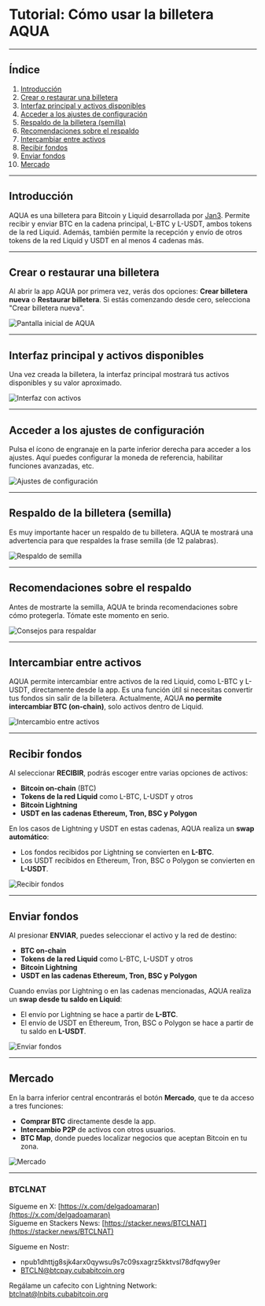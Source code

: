 # Tutorial: Cómo usar la billetera AQUA

---

## Índice

1. [Introducción](#introducción)  
2. [Crear o restaurar una billetera](#crear-o-restaurar-una-billetera)  
3. [Interfaz principal y activos disponibles](#interfaz-principal-y-activos-disponibles)  
4. [Acceder a los ajustes de configuración](#acceder-a-los-ajustes-de-configuración)  
5. [Respaldo de la billetera (semilla)](#respaldo-de-la-billetera-semilla)  
6. [Recomendaciones sobre el respaldo](#recomendaciones-sobre-el-respaldo)  
7. [Intercambiar entre activos](#intercambiar-entre-activos)  
8. [Recibir fondos](#recibir-fondos)  
9. [Enviar fondos](#enviar-fondos)  
10. [Mercado](#mercado)

---

## Introducción

AQUA es una billetera para Bitcoin y Liquid desarrollada por [Jan3](https://jan3.com). Permite recibir y enviar BTC en la cadena principal, L-BTC y L-USDT, ambos tokens de la red Liquid. Además, también permite la recepción y envío de otros tokens de la red Liquid y USDT en al menos 4 cadenas más.

---

## Crear o restaurar una billetera

Al abrir la app AQUA por primera vez, verás dos opciones: **Crear billetera nueva** o **Restaurar billetera**. Si estás comenzando desde cero, selecciona "Crear billetera nueva".

![Pantalla inicial de AQUA](./assets/images/aqua/inicio.jpg)

---

## Interfaz principal y activos disponibles

Una vez creada la billetera, la interfaz principal mostrará tus activos disponibles y su valor aproximado.

![Interfaz con activos](./assets/images/aqua/iniciada.jpg)

---

## Acceder a los ajustes de configuración

Pulsa el ícono de engranaje en la parte inferior derecha para acceder a los ajustes. Aquí puedes configurar la moneda de referencia, habilitar funciones avanzadas, etc.

![Ajustes de configuración](./assets/images/aqua/ajustes.jpg)

---

## Respaldo de la billetera (semilla)

Es muy importante hacer un respaldo de tu billetera. AQUA te mostrará una advertencia para que respaldes la frase semilla (de 12 palabras).

![Respaldo de semilla](./assets/images/aqua/backup_frase.jpg)

---

## Recomendaciones sobre el respaldo

Antes de mostrarte la semilla, AQUA te brinda recomendaciones sobre cómo protegerla. Tómate este momento en serio.

![Consejos para respaldar](./assets/images/aqua/backup_frase2.jpg)

---

## Intercambiar entre activos

AQUA permite intercambiar entre activos de la red Liquid, como L-BTC y L-USDT, directamente desde la app. Es una función útil si necesitas convertir tus fondos sin salir de la billetera. Actualmente, AQUA **no permite intercambiar BTC (on-chain)**, solo activos dentro de Liquid.

![Intercambio entre activos](./assets/images/aqua/intercambiables.jpg)

---

## Recibir fondos

Al seleccionar **RECIBIR**, podrás escoger entre varias opciones de activos:

- **Bitcoin on-chain** (BTC)
- **Tokens de la red Liquid** como L-BTC, L-USDT y otros
- **Bitcoin Lightning**
- **USDT en las cadenas Ethereum, Tron, BSC y Polygon**

En los casos de Lightning y USDT en estas cadenas, AQUA realiza un **swap automático**:

- Los fondos recibidos por Lightning se convierten en **L-BTC**.
- Los USDT recibidos en Ethereum, Tron, BSC o Polygon se convierten en **L-USDT**.

![Recibir fondos](./assets/images/aqua/recibir1.jpg)

---

## Enviar fondos

Al presionar **ENVIAR**, puedes seleccionar el activo y la red de destino:

- **BTC on-chain**
- **Tokens de la red Liquid** como L-BTC, L-USDT y otros
- **Bitcoin Lightning**
- **USDT en las cadenas Ethereum, Tron, BSC y Polygon**

Cuando envías por Lightning o en las cadenas mencionadas, AQUA realiza un **swap desde tu saldo en Liquid**:

- El envío por Lightning se hace a partir de **L-BTC**.
- El envío de USDT en Ethereum, Tron, BSC o Polygon se hace a partir de tu saldo en **L-USDT**.

![Enviar fondos](./assets/images/aqua/enviar1.jpg)

---

## Mercado

En la barra inferior central encontrarás el botón **Mercado**, que te da acceso a tres funciones:

- **Comprar BTC** directamente desde la app.
- **Intercambio P2P** de activos con otros usuarios.
- **BTC Map**, donde puedes localizar negocios que aceptan Bitcoin en tu zona.

![Mercado](./assets/images/aqua/mercado.jpg)


---

### BTCLNAT

Sígueme en X: [https://x.com/delgadoamaran](https://x.com/delgadoamaran)  
Sígueme en Stackers News: [https://stacker.news/BTCLNAT](https://stacker.news/BTCLNAT)  

Sígueme en Nostr:
- npub1dhttjg8sjk4arx0qywsu9s7c09sxagrz5kktvsl78dfqwy9er
- BTCLN@btcpay.cubabitcoin.org

Regálame un cafecito con Lightning Network: btclnat@lnbits.cubabitcoin.org
